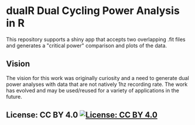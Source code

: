 # dualR Dual Cycling Power Analysis in R

This repository supports a shiny app that accepts two overlapping .fit files and generates a "critical power" comparison and plots of the data.

## Vision

The vision for this work was originally curiosity and a need to generate dual power analyses with data that are not natively 1hz recording rate. The work has evolved and may be used/reused for a variety of applications in the future.

## License: CC BY 4.0 [![License: CC BY 4.0](https://licensebuttons.net/l/by/4.0/80x15.png)](https://creativecommons.org/licenses/by/4.0/)